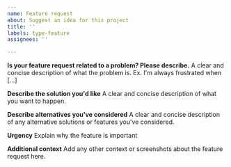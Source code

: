 ```yaml
---
name: Feature request
about: Suggest an idea for this project
title: ''
labels: type-feature
assignees: ''

---
```


**Is your feature request related to a problem? Please describe.**
A clear and concise description of what the problem is. Ex. I'm always frustrated when [...]

**Describe the solution you'd like**
A clear and concise description of what you want to happen.

**Describe alternatives you've considered**
A clear and concise description of any alternative solutions or features you've considered.

**Urgency**
Explain why the feature is important

**Additional context**
Add any other context or screenshots about the feature request here.
